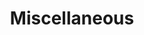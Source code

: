 ---
layout: post
title: Miscellaneous
nav_order: 3
has_children: true
permalink: /docs/Miscellaneous

---
